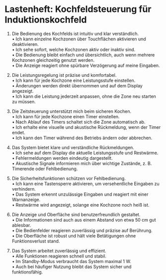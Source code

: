 # Lastenheft: Kochfeldsteuerung für Induktionskochfeld

1. Die Bedienung des Kochfelds ist intuitiv und klar verständlich.  
   • Ich kann einzelne Kochzonen über Touchflächen aktivieren und deaktivieren.  
   • Ich sehe sofort, welche Kochzonen aktiv oder inaktiv sind.  
   • Die Bedienung bleibt einfach und übersichtlich, auch wenn mehrere Kochzonen gleichzeitig genutzt werden.  
   • Die Anzeige reagiert ohne spürbare Verzögerung auf meine Eingaben.

2. Die Leistungsregelung ist präzise und komfortabel.  
   • Ich kann für jede Kochzone eine Leistungsstufe einstellen.  
   • Änderungen werden direkt übernommen und auf dem Display angezeigt.  
   • Ich kann die Leistung jederzeit anpassen, ohne die Zone neu starten zu müssen.  

3. Die Zeitsteuerung unterstützt mich beim sicheren Kochen.  
   • Ich kann für jede Kochzone einen Timer einstellen.  
   • Nach Ablauf des Timers schaltet sich die Zone automatisch ab.  
   • Ich erhalte eine visuelle und akustische Rückmeldung, wenn der Timer endet.  
   • Ich kann den Timer während des Betriebs ändern oder abbrechen.  

4. Das System bietet klare und verständliche Rückmeldungen.  
   • Ich sehe auf dem Display die aktuelle Leistungsstufe und Restwärme.  
   • Fehlermeldungen werden eindeutig dargestellt.  
   • Akustische Signale informieren mich über wichtige Zustände, z. B. Timerende oder Fehlbedienung.  

5. Die Sicherheitsfunktionen schützen vor Fehlbedienung.  
   • Ich kann eine Tastensperre aktivieren, um versehentliche Eingaben zu verhindern.  
   • Das System erkennt unzulässige Eingaben und reagiert mit einer Warnanzeige.  
   • Restwärme wird angezeigt, solange eine Kochzone noch heiß ist.  

6. Die Anzeige und Oberfläche sind benutzerfreundlich gestaltet.  
   • Die Informationen sind auch aus einem Abstand von etwa 50 cm gut ablesbar.  
   • Die Bedienfelder reagieren zuverlässig und präzise auf Berührung.  
   • Die Oberfläche ist robust und hält viele Betätigungen ohne Funktionsverlust stand.  

7. Das System arbeitet zuverlässig und effizient.  
   • Alle Funktionen reagieren schnell und stabil.  
   • Im Standby-Modus verbraucht das System maximal 1 W.  
   • Auch bei häufiger Nutzung bleibt das System sicher und funktionsfähig.
